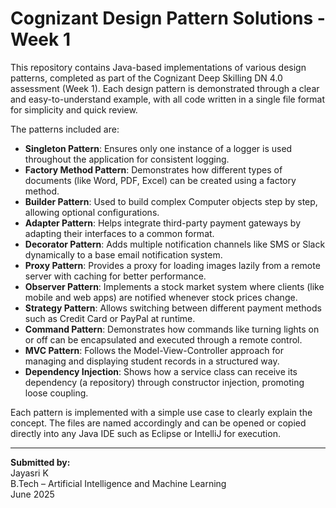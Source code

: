 # Cognizant Design Pattern Solutions - Week 1

This repository contains Java-based implementations of various design patterns, completed as part of the Cognizant Deep Skilling DN 4.0 assessment (Week 1). Each design pattern is demonstrated through a clear and easy-to-understand example, 
with all code written in a single file format for simplicity and quick review.

The patterns included are:

- **Singleton Pattern**: Ensures only one instance of a logger is used throughout the application for consistent logging.
- **Factory Method Pattern**: Demonstrates how different types of documents (like Word, PDF, Excel) can be created using a factory method.
- **Builder Pattern**: Used to build complex Computer objects step by step, allowing optional configurations.
- **Adapter Pattern**: Helps integrate third-party payment gateways by adapting their interfaces to a common format.
- **Decorator Pattern**: Adds multiple notification channels like SMS or Slack dynamically to a base email notification system.
- **Proxy Pattern**: Provides a proxy for loading images lazily from a remote server with caching for better performance.
- **Observer Pattern**: Implements a stock market system where clients (like mobile and web apps) are notified whenever stock prices change.
- **Strategy Pattern**: Allows switching between different payment methods such as Credit Card or PayPal at runtime.
- **Command Pattern**: Demonstrates how commands like turning lights on or off can be encapsulated and executed through a remote control.
- **MVC Pattern**: Follows the Model-View-Controller approach for managing and displaying student records in a structured way.
- **Dependency Injection**: Shows how a service class can receive its dependency (a repository) through constructor injection, promoting loose coupling.

Each pattern is implemented with a simple use case to clearly explain the concept. The files are named accordingly and can be opened or copied directly into any Java IDE such as Eclipse or IntelliJ for execution.

---

**Submitted by:**  
Jayasri K  
B.Tech – Artificial Intelligence and Machine Learning  
June 2025

